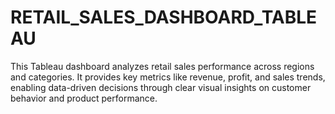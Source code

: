 # RETAIL_SALES_DASHBOARD_TABLEAU
This Tableau dashboard analyzes retail sales performance across regions and categories. It provides key metrics like revenue, profit, and sales trends, enabling data-driven decisions through clear visual insights on customer behavior and product performance.
